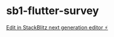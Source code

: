 # sb1-flutter-survey

[Edit in StackBlitz next generation editor ⚡️](https://stackblitz.com/~/github.com/fxavier/sb1-flutter-survey)